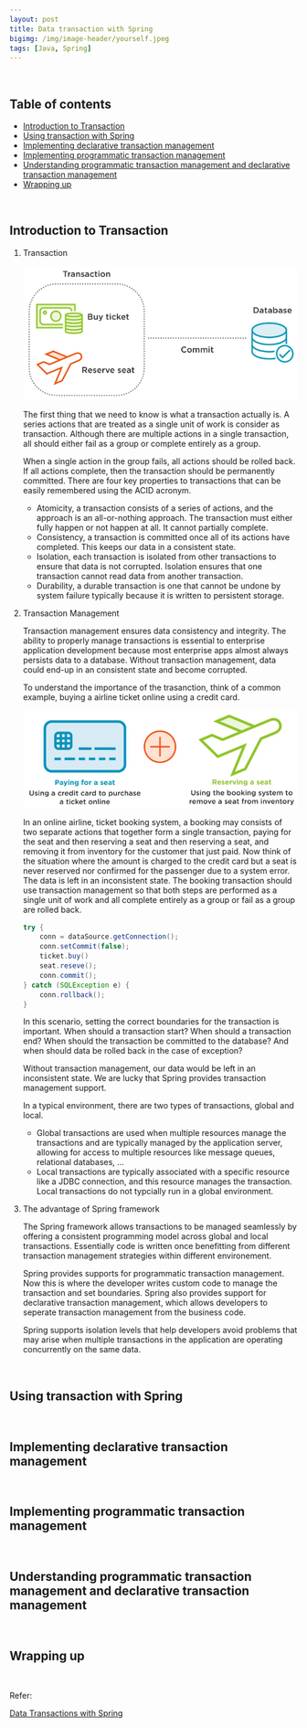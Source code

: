 ```yaml
---
layout: post
title: Data transaction with Spring
bigimg: /img/image-header/yourself.jpeg
tags: [Java, Spring]
---
```





<br>

## Table of contents
- [Introduction to Transaction](#introduction-to-transaction)
- [Using transaction with Spring](#using-transaction-with-spring)
- [Implementing declarative transaction management](#implementing-declarative-transaction-management)
- [Implementing programmatic transaction management](#implementing-programmatic-transaction-management)
- [Understanding programmatic transaction management and declarative transaction management](#understanding-programmatic-transaction-management-and-declarative-transaction-management)
- [Wrapping up](#wrapping-up)


<br>

## Introduction to Transaction
1. Transaction

    ![](../img/Spring-Boot/transaction/ex-transaction.png)

    The first thing that we need to know is what a transaction actually is. A series actions that are treated as a single unit of work is consider as transaction. Although there are multiple actions in a single transaction, all should either fail as a group or complete entirely as a group.

    When a single action in the group fails, all actions should be rolled back. If all actions complete, then the transaction should be permanently committed. There are four key properties to transactions that can be easily remembered using the ACID acronym.
    - Atomicity, a transaction consists of a series of actions, and the approach is an all-or-nothing approach. The transaction must either fully happen or not happen at all. It cannot partially complete.
    - Consistency, a transaction is committed once all of its actions have completed. This keeps our data in a consistent state.
    - Isolation, each transaction is isolated from other transactions to ensure that data is not corrupted. Isolation ensures that one transaction cannot read data from another transaction.
    - Durability, a durable transaction is one that cannot be undone by system failure typically because it is written to persistent storage.

2. Transaction Management

    Transaction management ensures data consistency and integrity. The ability to properly manage transactions is essential to enterprise application development because most enterprise apps almost always persists data to a database. Without transaction management, data could end-up in an consistent state and become corrupted.

    To understand the importance of the trasanction, think of a common example, buying a airline ticket online using a credit card.
    
    ![](../img/Spring-Boot/transaction/ticket-booking-system.png)

    In an online airline, ticket booking system, a booking may consists of two separate actions that together form a single transaction, paying for the seat and then reserving a seat and then reserving a seat, and removing it from inventory for the customer that just paid. Now think of the situation where the amount is charged to the credit card but a seat is never reserved nor confirmed for the passenger due to a system error. The data is left in an inconsistent state. The booking transaction should use transaction management so that both steps are performed as a single unit of work and all complete entirely as a group or fail as a group are rolled back.

    ```java
    try {
        conn = dataSource.getConnection();
        conn.setCommit(false);
        ticket.buy()
        seat.reseve();
        conn.commit();
    } catch (SQLException e) {
        conn.rollback();
    }
    ```

    In this scenario, setting the correct boundaries for the transaction is important. When should a transaction start? When should a transaction end? When should the transaction be committed to the database? And when should data be rolled back in the case of exception?

    Without transaction management, our data would be left in an inconsistent state. We are lucky that Spring provides transaction management support.

    In a typical environment, there are two types of transactions, global and local.
    - Global transactions are used when multiple resources manage the transactions and are typically managed by the application server, allowing for access to multiple resources like message queues, relational databases, ...
    - Local transactions are typically associated with a specific resource like a JDBC connection, and this resource manages the transaction. Local transactions do not typcially run in a global environment.

3. The advantage of Spring framework

    The Spring framework allows transactions to be managed seamlessly by offering a consistent programming model across global and local transactions. Essentially code is written once benefitting from different transaction management strategies within different environement.

    Spring provides supports for programmatic transaction management. Now this is where the developer writes custom code to manage the transaction and set boundaries. Spring also provides support for declarative transaction management, which allows developers to seperate transaction management from the business code.

    Spring supports isolation levels that help developers avoid problems that may arise when multiple transactions in the application are operating concurrently on the same data.

<br>

## Using transaction with Spring






<br>

## Implementing declarative transaction management





<br>

## Implementing programmatic transaction management





<br>

## Understanding programmatic transaction management and declarative transaction management




<br>

## Wrapping up




<br>

Refer:

[Data Transactions with Spring](https://app.pluralsight.com/library/courses/data-transactions-spring/table-of-contents)